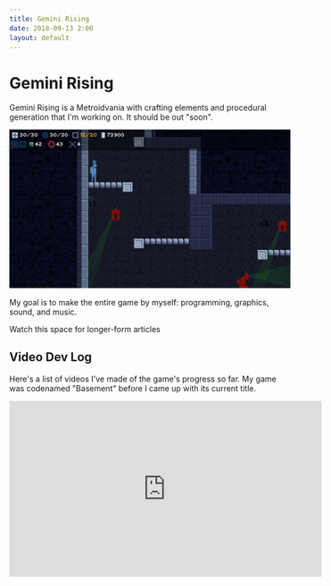 ```yaml
---
title: Gemini Rising
date: 2018-09-13 2:00
layout: default
---
```


# Gemini Rising

Gemini Rising is a Metroidvania with crafting elements and procedural generation that I'm working on. It should be out "soon".

![Neato screenshot of game](/assets/gr/screenshot-2018-09-12.png "Screenshot as of 2018-09-12")

My goal is to make the entire game by myself: programming, graphics, sound, and music.

Watch this space for longer-form articles

## Video Dev Log

Here's a list of videos I've made of the game's progress so far. My game was codenamed "Basement" before I came up with its current title.

<iframe width="560" height="315" src="https://www.youtube.com/embed/videoseries?list=PLQuDSztE3xlPBszv48dtN3TFsKUP9s_mO" frameborder="0" allow="autoplay; encrypted-media" allowfullscreen></iframe>

